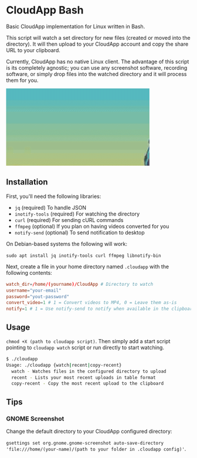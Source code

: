 # CloudApp Bash

Basic CloudApp implementation for Linux written in Bash.

This script will watch a set directory for new files (created or moved into the directory). It will then upload to your CloudApp account and copy the share URL to your clipboard.

Currently, CloudApp has no native Linux client. The advantage of this script is its completely agnostic; you can use any screenshot software, recording software, or simply drop files into the watched directory and it will process them for you.

![Sample](sample.gif?raw=true "Sample")

## Installation

First, you'll need the following libraries:

+ `jq` (required) To handle JSON
+ `inotify-tools` (required) For watching the directory
+ `curl` (required) For sending cURL commands
+ `ffmpeg` (optional) If you plan on having videos converted for you
+ `notify-send` (optional) To send notification to desktop

On Debian-based systems the following will work:

`sudo apt install jq inotify-tools curl ffmpeg libnotify-bin`

Next, create a file in your home directory named `.cloudapp` with the following contents:

```conf
watch_dir=/home/(yourname)/CloudApp # Directory to watch
username="your-email"
password="yout-password"
convert_video=1 # 1 = Convert videos to MP4, 0 = Leave them as-is
notify=1 # 1 = Use notify-send to notify when available in the clipboard, 0 = Ignore clipboard action
```

## Usage

`chmod +X (path to cloudapp script)`. Then simply add a start script pointing to `cloudapp watch` script or run directly to start watching.

```bash
$ ./cloudapp 
Usage: ./cloudapp {watch|recent|copy-recent}
  watch - Watches files in the configured directory to upload
  recent - Lists your most recent uploads in table format
  copy-recent - Copy the most recent upload to the clipboard
```

## Tips

### GNOME Screenshot

Change the default directory to your CloudApp configured directory:

`gsettings set org.gnome.gnome-screenshot auto-save-directory 'file:///home/(your-name)/(path to your folder in .cloudapp config)'`.

